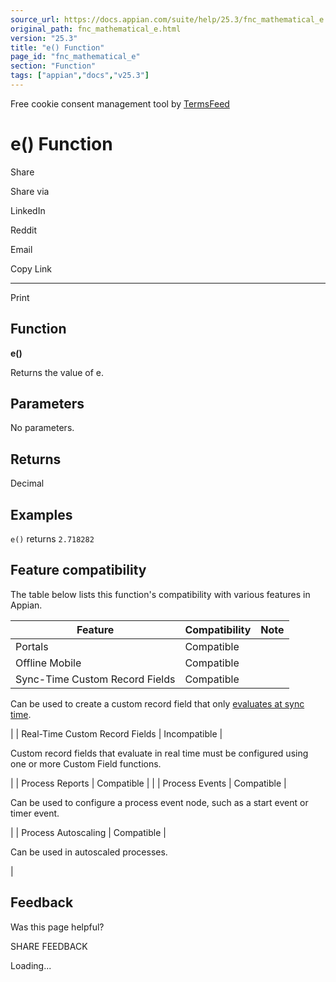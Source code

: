 ```yaml
---
source_url: https://docs.appian.com/suite/help/25.3/fnc_mathematical_e.html
original_path: fnc_mathematical_e.html
version: "25.3"
title: "e() Function"
page_id: "fnc_mathematical_e"
section: "Function"
tags: ["appian","docs","v25.3"]
---
```



Free cookie consent management tool by [TermsFeed](https://www.termsfeed.com/)

# e() Function

Share

Share via

LinkedIn

Reddit

Email

Copy Link

* * *

Print

## Function

**e()**

Returns the value of e.

## Parameters

No parameters.

## Returns

Decimal

## Examples

`e()` returns `2.718282`

## Feature compatibility

The table below lists this function's compatibility with various features in Appian.

| Feature | Compatibility | Note |
| --- | --- | --- |
| Portals | Compatible |  |
| Offline Mobile | Compatible |  |
| Sync-Time Custom Record Fields | Compatible |
Can be used to create a custom record field that only [evaluates at sync time](custom-record-fields.html#prodlink-sync-time-evaluations).

 |
| Real-Time Custom Record Fields | Incompatible |

Custom record fields that evaluate in real time must be configured using one or more Custom Field functions.

 |
| Process Reports | Compatible |  |
| Process Events | Compatible |

Can be used to configure a process event node, such as a start event or timer event.

 |
| Process Autoscaling | Compatible |

Can be used in autoscaled processes.

 |

## Feedback

Was this page helpful?

SHARE FEEDBACK

Loading...